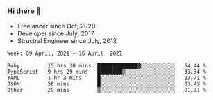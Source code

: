 ### Hi there 👋

- Freelancer since Oct, 2020
- Developer since July, 2017
- Structral Engineer since July, 2012

<!--START_SECTION:waka-->
```text
Week: 09 April, 2021 - 16 April, 2021

Ruby         15 hrs 30 mins  █████████████▓░░░░░░░░░░░   54.44 % 
TypeScript   9 hrs 29 mins   ████████▒░░░░░░░░░░░░░░░░   33.34 % 
YAML         1 hr 3 mins     █░░░░░░░░░░░░░░░░░░░░░░░░   03.71 % 
JSON         58 mins         █░░░░░░░░░░░░░░░░░░░░░░░░   03.43 % 
Other        29 mins         ▒░░░░░░░░░░░░░░░░░░░░░░░░   01.71 % 
```
<!--END_SECTION:waka-->

